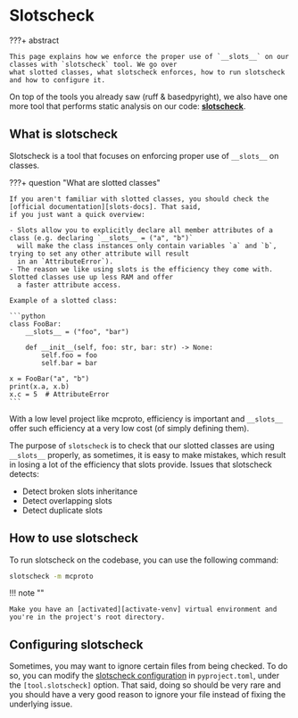 # Slotscheck

???+ abstract

    This page explains how we enforce the proper use of `__slots__` on our classes with `slotscheck` tool. We go over
    what slotted classes, what slotscheck enforces, how to run slotscheck and how to configure it.

On top of the tools you already saw (ruff & basedpyright), we also have one more tool that performs static analysis on
our code: [**slotscheck**][slotscheck].

## What is slotscheck

Slotscheck is a tool that focuses on enforcing proper use of `__slots__` on classes.

???+ question "What are slotted classes"

    If you aren't familiar with slotted classes, you should check the [official documentation][slots-docs]. That said,
    if you just want a quick overview:

    - Slots allow you to explicitly declare all member attributes of a class (e.g. declaring `__slots__ = ("a", "b")`
      will make the class instances only contain variables `a` and `b`, trying to set any other attribute will result
      in an `AttributeError`).
    - The reason we like using slots is the efficiency they come with. Slotted classes use up less RAM and offer
      a faster attribute access.

    Example of a slotted class:

    ```python
    class FooBar:
        __slots__ = ("foo", "bar")

        def __init__(self, foo: str, bar: str) -> None:
            self.foo = foo
            self.bar = bar

    x = FooBar("a", "b")
    print(x.a, x.b)
    x.c = 5  # AttributeError
    ```

With a low level project like mcproto, efficiency is important and `__slots__` offer such efficiency at a very low cost
(of simply defining them).

The purpose of `slotscheck` is to check that our slotted classes are using `__slots__` properly, as sometimes, it is
easy to make mistakes, which result in losing a lot of the efficiency that slots provide. Issues that slotscheck
detects:

- Detect broken slots inheritance
- Detect overlapping slots
- Detect duplicate slots

## How to use slotscheck

To run slotscheck on the codebase, you can use the following command:

```bash
slotscheck -m mcproto
```

!!! note ""

    Make you have an [activated][activate-venv] virtual environment and you're in the project's root directory.

## Configuring slotscheck

Sometimes, you may want to ignore certain files from being checked. To do so,
you can modify the [slotscheck configuration][slotscheck-config] in
`pyproject.toml`, under the `[tool.slotscheck]` option. That said, doing so
should be very rare and you should have a very good reason to ignore your file
instead of fixing the underlying issue.

[slotscheck]: https://slotscheck.readthedocs.io/en/latest/
[slots-docs]: https://wiki.python.org/moin/UsingSlots
[activate-venv]: ./setup.md#activating-the-environment
[slotscheck-config]: https://slotscheck.readthedocs.io/en/latest/configuration.html
